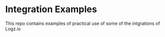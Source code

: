 # Integration Examples
This repo contains examples of practical use of some of the intgrations of Logz.io
